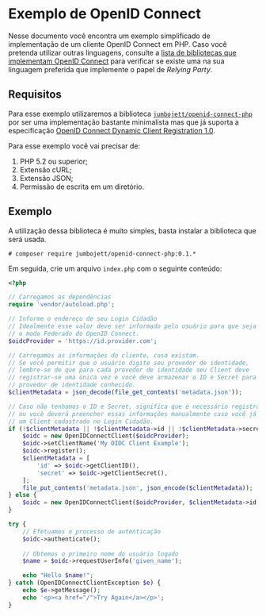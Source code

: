 Exemplo de OpenID Connect
=========================

Nesse documento você encontra um exemplo simplificado de implementação de um
cliente OpenID Connect em PHP. Caso você pretenda utilizar outras linguagens,
consulte a [lista de bibliotecas que implementam OpenID Connect](http://openid.net/developers/libraries/)
para verificar se existe uma na sua linguagem preferida que implemente o papel de
*Relying Party*.

Requisitos
----------

Para esse exemplo utilizaremos a biblioteca [`jumbojett/openid-connect-php`](https://github.com/jumbojett/OpenID-Connect-PHP)
por ser uma implementação bastante minimalista mas que já suporta a especificação
[OpenID Connect Dynamic Client Registration 1.0](http://openid.net/specs/openid-connect-registration-1_0.html).

Para esse exemplo você vai precisar de:

  1. PHP 5.2 ou superior;
  2. Extensão cURL;
  3. Extensão JSON;
  4. Permissão de escrita em um diretório.

Exemplo
-------

A utilização dessa biblioteca é muito simples, basta instalar a biblioteca que
será usada.

    # composer require jumbojett/openid-connect-php:0.1.*

Em seguida, crie um arquivo `index.php` com o seguinte conteúdo:

``` php
<?php

// Carregamos as dependências
require 'vendor/autoload.php';

// Informe o endereço de seu Login Cidadão
// Idealmente esse valor deve ser informado pelo usuário para que seja usado
// o modo Federado do OpenID Connect.
$oidcProvider = 'https://id.provider.com';

// Carregamos as informações do cliente, caso existam.
// Se você permitir que o usuário digite seu provedor de identidade,
// lembre-se de que para cada provedor de identidade seu Client deve
// registrar-se uma única vez e você deve armazenar o ID e Secret para cada
// provedor de identidade conhecido.
$clientMetadata = json_decode(file_get_contents('metadata.json'));

// Caso não tenhamos o ID e Secret, significa que é necessário registrar-se
// ou você deverá preencher essas informações manualmente caso você já possua
// um Client cadastrado no Login Cidadão.
if (!$clientMetadata || !$clientMetadata->id || !$clientMetadata->secret) {
    $oidc = new OpenIDConnectClient($oidcProvider);
    $oidc->setClientName('My OIDC Client Example');
    $oidc->register();
    $clientMetadata = [
        'id' => $oidc->getClientID(),
        'secret' => $oidc->getClientSecret(),
    ];
    file_put_contents('metadata.json', json_encode($clientMetadata));
} else {
    $oidc = new OpenIDConnectClient($oidcProvider, $clientMetadata->id, $clientMetadata->secret);
}

try {
    // Efetuamos o processo de autenticação
    $oidc->authenticate();
    
    // Obtemos o primeiro nome do usuário logado
    $name = $oidc->requestUserInfo('given_name');

    echo "Hello $name!";
} catch (OpenIDConnectClientException $e) {
    echo $e->getMessage();
    echo '<p><a href="/">Try Again</a></p>';
}
```
